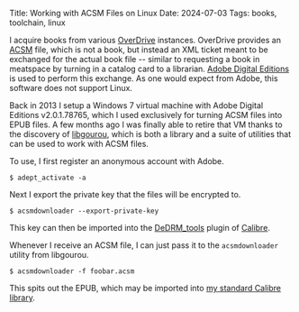 Title: Working with ACSM Files on Linux
Date: 2024-07-03
Tags: books, toolchain, linux

I acquire books from various [OverDrive](https://www.overdrive.com/) instances. OverDrive provides an [ACSM](https://en.wikipedia.org/wiki/Adobe_Content_Server) file, which is not a book, but instead an XML ticket meant to be exchanged for the actual book file -- similar to requesting a book in meatspace by turning in a catalog card to a librarian. [Adobe Digital Editions](https://www.adobe.com/solutions/ebook/digital-editions.html) is used to perform this exchange. As one would expect from Adobe, this software does not support Linux.

Back in 2013 I setup a Windows 7 virtual machine with Adobe Digital Editions v2.0.1.78765, which I used exclusively for turning ACSM files into EPUB files. A few months ago I was finally able to retire that VM thanks to the discovery of [libgourou](https://forge.soutade.fr/soutade/libgourou/), which is both a library and a suite of utilities that can be used to work with ACSM files.

To use, I first register an anonymous account with Adobe.

    $ adept_activate -a

Next I export the private key that the files will be encrypted to.

    $ acsmdownloader --export-private-key

This key can then be imported into the [DeDRM_tools](https://github.com/noDRM/DeDRM_tools) plugin of [Calibre](https://calibre-ebook.com/).

Whenever I receive an ACSM file, I can just pass it to the `acsmdownloader` utility from libgourou.

    $ acsmdownloader -f foobar.acsm

This spits out the EPUB, which may be imported into [my standard Calibre library](/2018/11/ebooks/).
